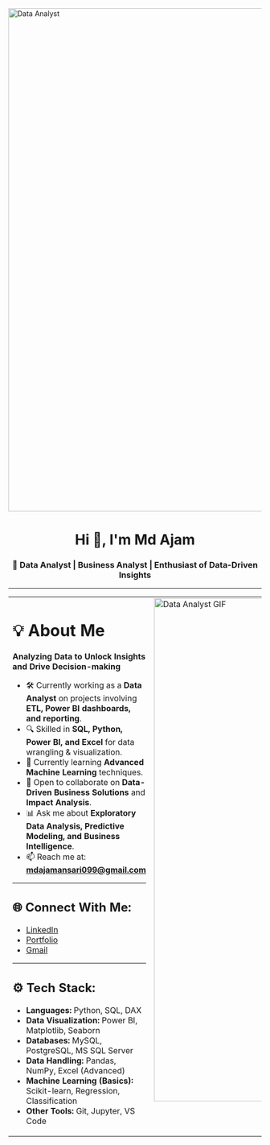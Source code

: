 <!-- MasterHead -->
<img src="https://camo.githubusercontent.com/e36c8a07df1fe59109ac7a2619a198258c21e887fc0f800ed05d93d998e78897/68747470733a2f2f626c6f672e696d617274696375732e6f72672f77702d636f6e74656e742f75706c6f6164732f323031392f30352f64616f6e6c696e652e676966" alt="Data Analyst" width="1000"/>

<h1 align="center">Hi 👋, I'm Md Ajam</h1>
<h3 align="center">🚀 Data Analyst | Business Analyst | Enthusiast of Data-Driven Insights</h3>

---

<table>
<tr>
<td valign="top" width="60%">

# 💡 About Me  

**Analyzing Data to Unlock Insights and Drive Decision-making**

- 🛠️ Currently working as a **Data Analyst** on projects involving **ETL, Power BI dashboards, and reporting**.  
- 🔍 Skilled in **SQL, Python, Power BI, and Excel** for data wrangling & visualization.  
- 🚀 Currently learning **Advanced Machine Learning** techniques.  
- 🤝 Open to collaborate on **Data-Driven Business Solutions** and **Impact Analysis**.  
- 📊 Ask me about **Exploratory Data Analysis, Predictive Modeling, and Business Intelligence**.  
- 📫 Reach me at: **[mdajamansari099@gmail.com](mailto:mdajamansari099@gmail.com)**  

---

## 🌐 Connect With Me:
- [LinkedIn](https://www.linkedin.com/in/mdajam/)  
- [Portfolio](https://github.com/MdAjams)  
- [Gmail](mailto:mdajamansari099@gmail.com)  

---

## ⚙️ Tech Stack:
- **Languages:** Python, SQL, DAX  
- **Data Visualization:** Power BI, Matplotlib, Seaborn  
- **Databases:** MySQL, PostgreSQL, MS SQL Server  
- **Data Handling:** Pandas, NumPy, Excel (Advanced)  
- **Machine Learning (Basics):** Scikit-learn, Regression, Classification  
- **Other Tools:** Git, Jupyter, VS Code  

</td>

<td valign="top" width="40%">
  <img src="https://camo.githubusercontent.com/19287d182818e56ea9fe597a42c15b5d377c79cb3c780285cf6c9176d94bc6bb/68747470733a2f2f6d656469612e67697068792e636f6d2f6d656469612f76312e59326c6b505463354d4749334e6a45784d5455334d324e6b59544978596a68694f5467794d3251314e575a694d5755304f545131597a677a4f4745344d6a67784d5455784d695a6c634431324d563970626e526c636d35686246396e61575a7a583264705a6b6c6b4a6d4e305057632f7167515567674143335066763638377150432f67697068792e676966" alt="Data Analyst GIF" width="1000"/>
</td>
</tr>
</table>
